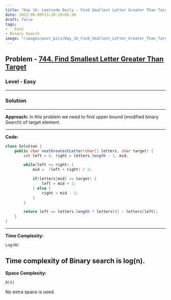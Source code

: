 ```yaml
---
title: "Day 16: Leetcode Daily - Find Smallest Letter Greater Than Target"
date: 2023-06-09T13:28:19+05:30
draft: false
tags:
-   Easy
- Binary Search
image: "/images/post_pics/Day_16_Find_Smallest_Letter_Greater_Than_Target/Cover.png"
---
```



## Problem - [744. Find Smallest Letter Greater Than Target](https://leetcode.com/problems/find-smallest-letter-greater-than-target/description/)

### Level - Easy
---

### Solution

---
**Approach:**
In this problem we need to find upper bound (modified binary Search) of target element.

---

**Code:**

```java
class Solution {
    public char nextGreatestLetter(char[] letters, char target) {
        int left = 0, right = letters.length - 1, mid;

        while(left <= right) {
            mid =  (left + right) / 2;

            if(letters[mid] <= target) {
                left = mid + 1;
            } else {
                right = mid - 1;
            }
        }

        return left == letters.length ? letters[0] : letters[left];
    }
}

```
---

**Time Complexity:**
```
Log(N)
```
Time complexity of Binary search is log(n).
---

**Space Complexity:**
```
O(1)
```
No extra space is used.


